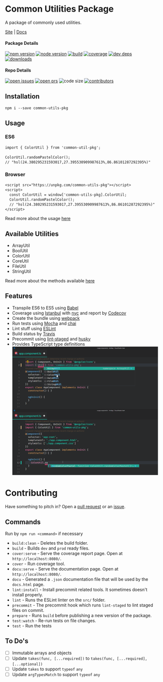 # Common Utilities Package

A package of commonly used utilities.

[Site](https://codesandcoffees.github.io/common-utils-pkg/) | [Docs](https://codesandcoffees.github.io/common-utils-pkg/docs.html)

#### Package Details

[![npm version][npm-img]][npm-url]
[![node version][node-img]][node-url]
[![build][travis-img]][travis-url]
[![coverage][codecov-img]][codecov-url]
[![dev deps][devdeps-img]][devdeps-url]
[![downloads][downloads-img]][downloads-url]

#### Repo Details

[![open issues][issues-img]][issues-url]
[![open prs][pr-img]][pr-url]
![code size](https://img.shields.io/github/languages/code-size/codesandcoffees/common-utils-pkg.svg?style=flat-square)
[![contributors][contributor-img]][contributor-url]

## Installation

```
npm i --save common-utils-pkg
```

## Usage

### ES6

```
import { ColorUtil } from 'common-util-pkg';

ColorUtil.randomPastelColor();
// "hsl(24.380295231593017,27.395530909987613%,86.86101287292395%)"
```

### Browser

```
<script src="https://unpkg.com/common-utils-pkg"></script>
<script>
  const ColorUtil = window['common-utils-pkg].ColorUtil;
  ColorUtil.randomPastelColor();
  // "hsl(24.380295231593017,27.395530909987613%,86.86101287292395%)"
</script>
```

Read more about the usage [here](https://codesandcoffees.github.io/common-utils-pkg/usage.html)

## Available Utilities
* ArrayUtil
* BoolUtil
* ColorUtil
* CoreUtil
* FileUtil
* StringUtil

Read more about the methods available [here](https://codesandcoffees.github.io/common-utils-pkg/docs.html)

## Features
* Transpile ES6 to ES5 using [Babel](https://github.com/babel/babel)
* Coverage using [Istanbul](https://github.com/gotwarlost/istanbul) with [nyc](https://github.com/istanbuljs/nyc) and report by [Codecov](https://github.com/codecov/codecov-node)
* Create the bundle using [webpack](https://github.com/webpack/webpack)
* Run tests using [Mocha](https://github.com/mochajs/mocha) and [chai](https://github.com/chaijs/chai)
* Lint stuff using [ESLint](https://github.com/eslint/eslint)
* Build status by [Travis](https://github.com/travis-ci/travis-ci)
* Precommit using [lint-staged](https://github.com/okonet/lint-staged) and [husky](https://github.com/typicode/husky)
* Provides TypeScript type definitions
![typedef](./docs/img/ts-type-def.png)

# Contributing
Have something to pitch in? Open a [pull request](https://github.com/codesandcoffees/common-utils-pkg/pulls) or an [issue](https://github.com/codesandcoffees/common-utils-pkg/issues/new).

## Commands
Run by `npm run <command>` if necessary
* `build:clean` - Deletes the build folder.
* `build` - Builds `dev` and `prod` ready files.
* `cover:serve` - Serve the coverage report page. Open at `http://localhost:8080/`.
* `cover` - Run coverage tool.
* `docu:serve` - Serve the documentation page. Open at `http://localhost:8080/`.
* `docu` - Generated a `.json` documentation file that will be used by the `docs.html` page.
* `lint:install` - Install precommit related tools. It sometimes doesn't install properly.
* `lint` - Runs the ESLint linter on the `src/` folder.
* `precommit` - The precommit hook which runs `lint-staged` to lint staged files on commit.
* `prepare` - Runs `build` before publishing a new version of the package.
* `test:watch` - Re-run tests on file changes.
* `test` - Run the tests

## To Do's
- [ ] Immutable arrays and objects
- [ ] Update `takes(func, [...required])` to `takes(func, [...required], [...optional])`
- [ ] Update `takes` to support `typeof` `any`
- [ ] Update `argTypesMatch` to support `typeof` `any`

[contributor-img]: https://img.shields.io/github/contributors/codesandcoffees/common-utils-pkg.svg?style=flat-square
[contributor-url]: https://github.com/codesandcoffees/common-utils-pkg/graphs/contributors
[deps-img]: https://img.shields.io/david/codesandcoffees/common-utils-pkg.svg?style=flat-square
[deps-url]: https://david-dm.org/codesandcoffees/common-utils-pkg
[devdeps-img]: https://img.shields.io/david/dev/codesandcoffees/common-utils-pkg.svg?style=flat-square
[devdeps-url]: https://david-dm.org/codesandcoffees/common-utils-pkg?type=dev
[downloads-img]: https://img.shields.io/npm/dm/common-utils-pkg.svg?style=flat-square
[downloads-url]: https://npmcharts.com/compare/common-utils-pkg?minimal=true
[issues-img]: https://img.shields.io/github/issues/codesandcoffees/common-utils-pkg.svg?style=flat-square
[issues-url]: https://github.com/codesandcoffees/common-utils-pkg/issues
[node-img]: https://img.shields.io/node/v/common-utils-pkg.svg?style=flat-square
[node-url]: https://nodejs.org/en/
[npm-img]: https://img.shields.io/npm/v/common-utils-pkg.svg?style=flat-square
[npm-url]: https://www.npmjs.com/package/common-utils-pkg
[pr-img]: https://img.shields.io/github/issues-pr/codesandcoffees/common-utils-pkg.svg?style=flat-square
[pr-url]: https://github.com/codesandcoffees/common-utils-pkg/pulls
[travis-img]: https://img.shields.io/travis/codesandcoffees/common-utils-pkg/master.svg?style=flat-square
[travis-url]: https://travis-ci.com/codesandcoffees/common-utils-pkg
[codecov-img]: https://img.shields.io/codecov/c/github/codesandcoffees/common-utils-pkg.svg?style=flat-square
[codecov-url]: https://codecov.io/gh/codesandcoffees/common-utils-pkg
[forks-img]: https://img.shields.io/github/forks/codesandcoffees/common-utils-pkg.svg?style=social&label=Fork
[forks-url]: https://github.com/codesandcoffees/common-utils-pkg/network/members
[stars-img]: https://img.shields.io/github/stars/codesandcoffees/common-utils-pkg.svg?style=social&label=Stars
[stars-url]: https://github.com/codesandcoffees/common-utils-pkg/stargazers
